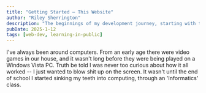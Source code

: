 ```yaml
---
title: "Getting Started — This Website"
author: "Riley Sherrington"
description: "The beginnings of my development journey, starting with this site: or, how I learned to stop watching tutorials."
pubDate: 2025-1-12
tags: [web-dev, learning-in-public]
---
```


I've always been around computers. From an early age there were video games in our house, and it wasn't long before they were being played on a Windows Vista PC.
Truth be told I was never too curious about how it all worked -- I just wanted to blow shit up on the screen. It wasn't until the end of school I started sinking
my teeth into computing, through an 'Informatics' class.

